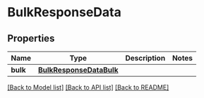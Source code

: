 # BulkResponseData

## Properties
Name | Type | Description | Notes
------------ | ------------- | ------------- | -------------
**bulk** | [**BulkResponseDataBulk**](BulkResponseDataBulk.md) |  | 

[[Back to Model list]](../README.md#documentation-for-models) [[Back to API list]](../README.md#documentation-for-api-endpoints) [[Back to README]](../README.md)


